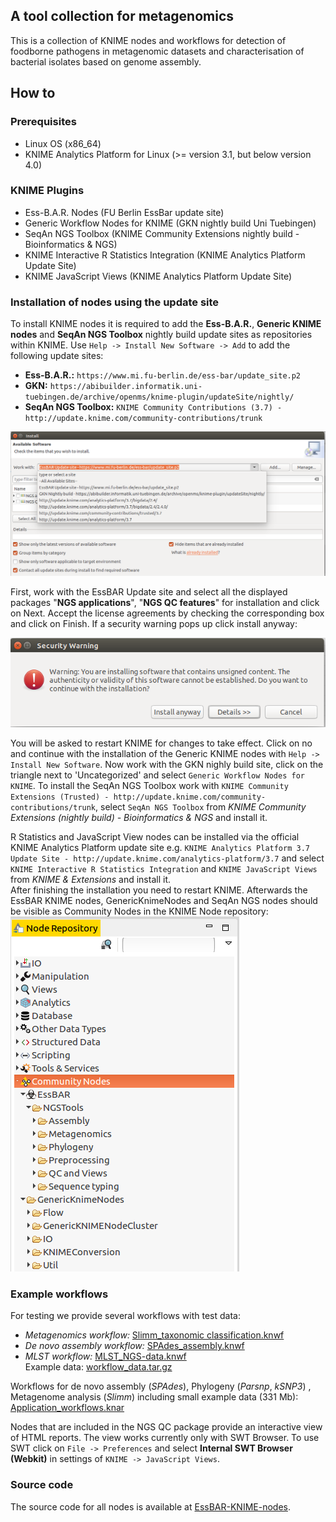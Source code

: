 ## A tool collection for metagenomics
This is a collection of KNIME nodes and workflows for detection of foodborne pathogens in metagenomic datasets and characterisation of bacterial isolates based on genome assembly.

## How to
### Prerequisites
 - Linux OS (x86_64)
 - KNIME Analytics Platform for Linux (>= version 3.1, but below version 4.0)
 
 ### KNIME Plugins
 - Ess-B.A.R. Nodes (FU Berlin EssBar update site)
 - Generic Workflow Nodes for KNIME (GKN nightly build Uni Tuebingen) 
 - SeqAn NGS Toolbox (KNIME Community Extensions nightly build - Bioinformatics & NGS)
 - KNIME Interactive R Statistics Integration (KNIME Analytics Platform Update Site)
 - KNIME JavaScript Views (KNIME Analytics Platform Update Site)
 
### Installation of nodes using the update site  
To install KNIME nodes it is required to add the **Ess-B.A.R.**, **Generic KNIME nodes** and **SeqAn NGS Toolbox** nightly build update sites as repositories within KNIME. Use ```Help -> Install New Software -> Add``` to add the following update sites:    
  - **Ess-B.A.R.:** ```https://www.mi.fu-berlin.de/ess-bar/update_site.p2```
  - **GKN:** ```https://abibuilder.informatik.uni-tuebingen.de/archive/openms/knime-plugin/updateSite/nightly/```   
  - **SeqAn NGS Toolbox:** ```KNIME Community Contributions (3.7) - http://update.knime.com/community-contributions/trunk```

![image](images/loaded_update_sites.png)   

First, work with the EssBAR Update site and select all the displayed packages  "**NGS applications**", "**NGS QC features**" for installation and click on Next. Accept the license agreements by checking the corresponding box and click on Finish.
If a security warning pops up click install anyway:  
   
![logo](images/unsigned_content-warning.png)    

You will be asked to restart KNIME for changes to take effect. Click on no and continue with the installation of the Generic KNIME nodes with ```Help -> Install New Software```. Now work with the GKN nighly build site, click on the triangle next to 'Uncategorized' and select ```Generic Workflow Nodes for KNIME```. To install the SeqAn NGS Toolbox work with ```KNIME Community Extensions (Trusted) - http://update.knime.com/community-contributions/trunk```, select  ```SeqAn NGS Toolbox``` from *KNIME Community Extensions (nightly build) - Bioinformatics & NGS* and install it.   
   
R Statistics and JavaScript View nodes can be installed via the official KNIME Analytics Platform update site e.g. ```KNIME Analytics Platform 3.7 Update Site - http://update.knime.com/analytics-platform/3.7``` and select ```KNIME Interactive R Statistics Integration``` and ```KNIME JavaScript Views``` from *KNIME & Extensions* and install it.   
After finishing the installation you need to restart KNIME. Afterwards the EssBAR KNIME nodes, GenericKnimeNodes and SeqAn NGS nodes should be visible as Community Nodes in the KNIME Node repository:  
![image](images/essbar_gkn_node_repository.png)   
   
### Example workflows
For testing we provide several workflows with test data:
 - _Metagenomics workflow:_ [Slimm_taxonomic classification.knwf](Slimm_taxonomic_classification.knwf)
 - _De novo assembly workflow:_ [SPAdes_assembly.knwf](SPAdes_assembly.knwf)
 - _MLST workflow:_ [MLST_NGS-data.knwf](MLST_NGS-data.knwf)  
 Example data: [workflow_data.tar.gz](https://www.mi.fu-berlin.de/ess-bar/workflow_data.tar.gz)   
    
 Workflows for de novo assembly (_SPAdes_), Phylogeny (_Parsnp_, _kSNP3_) , Metagenome analysis (_Slimm_) including small example data (331 Mb):
 [Application_workflows.knar](https://www.mi.fu-berlin.de/ess-bar/Application_workflows.knar)   
    
 Nodes that are included in the NGS QC package provide an interactive view of HTML reports. The view works currently only with SWT Browser. To use SWT click on ```File -> Preferences``` and select **Internal SWT Browser (Webkit)** in settings of ```KNIME -> JavaScript Views```.

### Source code
The source code for all nodes is available at [EssBAR-KNIME-nodes](https://github.com/kneubert/EssBAR-KNIME-nodes).
